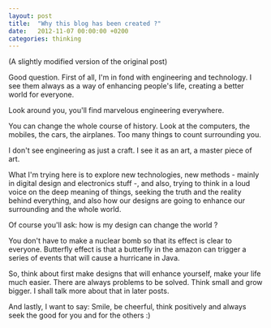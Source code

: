 ```yaml
---
layout: post
title:  "Why this blog has been created ?"
date:   2012-11-07 00:00:00 +0200
categories: thinking
---
```

(A slightly modified version of the original post)

Good question. First of all, I'm in fond with engineering and technology. I see them always as a way of enhancing people's life, creating a better world for everyone.

Look around you, you'll find marvelous engineering everywhere.

You can change the whole course of history. Look at the computers, the mobiles, the cars, the airplanes. Too many things to count surrounding you.

I don't see engineering as just a craft. I see it as an art, a master piece of art.

What I'm trying here is to explore new technologies, new methods - mainly in digital design and electronics stuff -, and also, trying to think in a loud voice on the deep meaning of things, seeking the truth and the reality behind everything, and also how our designs are going to enhance our surrounding and the whole world.

Of course you'll ask: how is my design can change the world ?

You don't have to make a nuclear bomb so that its effect is clear to everyone. Butterfly effect is that a butterfly in the amazon can trigger a series of events that will cause a hurricane in Java.

So, think about first make designs that will enhance yourself, make your life much easier. There are always problems to be solved. Think small and grow bigger. I shall talk more about that in later posts.

And lastly, I want to say: Smile, be cheerful, think positively and always seek the good for you and for the others :)
